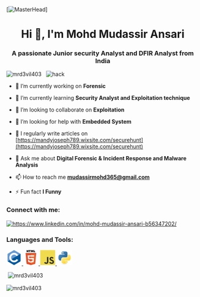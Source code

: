 [![MasterHead](https://giffiles.alphacoders.com/174/1744.gif)]
<h1 align="center">Hi 👋, I'm Mohd Mudassir Ansari</h1>
<h3 align="center">A passionate Junior security Analyst and DFIR Analyst from India</h3>
<img align="right" alt="hack" width="400" src="https://giffiles.alphacoders.com/119/119822.gif">

<p align="left"> <img src="https://komarev.com/ghpvc/?username=mrd3vil403&label=Profile%20views&color=0e75b6&style=flat" alt="mrd3vil403" /> </p>

- 🔭 I’m currently working on **Forensic**

- 🌱 I’m currently learning **Security Analyst and Exploitation technique**

- 👯 I’m looking to collaborate on **Exploitation**

- 🤝 I’m looking for help with **Embedded System**

- 📝 I regularly write articles on [https://mandyjoseph789.wixsite.com/securehunt](https://mandyjoseph789.wixsite.com/securehunt)

- 💬 Ask me about **Digital Forensic & Incident Response and Malware Analysis**

- 📫 How to reach me **mudassirmohd365@gmail.com**

- ⚡ Fun fact **I Funny**

<h3 align="left">Connect with me:</h3>
<p align="left">
<a href="https://linkedin.com/in/https://www.linkedin.com/in/mohd-mudassir-ansari-b56347202/" target="blank"><img align="center" src="https://raw.githubusercontent.com/rahuldkjain/github-profile-readme-generator/master/src/images/icons/Social/linked-in-alt.svg" alt="https://www.linkedin.com/in/mohd-mudassir-ansari-b56347202/" height="30" width="40" /></a>
</p>

<h3 align="left">Languages and Tools:</h3>
<p align="left"> <a href="https://www.cprogramming.com/" target="_blank" rel="noreferrer"> <img src="https://raw.githubusercontent.com/devicons/devicon/master/icons/c/c-original.svg" alt="c" width="40" height="40"/> </a> <a href="https://www.w3.org/html/" target="_blank" rel="noreferrer"> <img src="https://raw.githubusercontent.com/devicons/devicon/master/icons/html5/html5-original-wordmark.svg" alt="html5" width="40" height="40"/> </a> <a href="https://developer.mozilla.org/en-US/docs/Web/JavaScript" target="_blank" rel="noreferrer"> <img src="https://raw.githubusercontent.com/devicons/devicon/master/icons/javascript/javascript-original.svg" alt="javascript" width="40" height="40"/> </a> <a href="https://www.python.org" target="_blank" rel="noreferrer"> <img src="https://raw.githubusercontent.com/devicons/devicon/master/icons/python/python-original.svg" alt="python" width="40" height="40"/> </a> </p>

<p>&nbsp;<img align="center" src="https://github-readme-stats.vercel.app/api?username=mrd3vil403&show_icons=true&locale=en" alt="mrd3vil403" /></p>

<p><img align="center" src="https://github-readme-streak-stats.herokuapp.com/?user=mrd3vil403&" alt="mrd3vil403" /></p>
